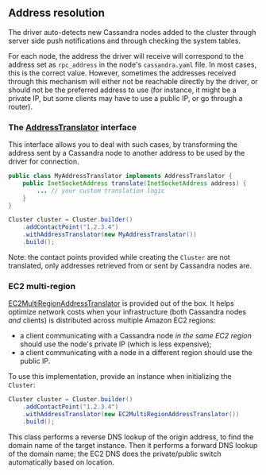 ## Address resolution

The driver auto-detects new Cassandra nodes added to the cluster through server
side push notifications and through checking the system tables.

For each node, the address the driver will receive will correspond to the address set as
`rpc_address` in the node's `cassandra.yaml` file. In most cases, this is the correct value.
However, sometimes the addresses received through this mechanism will either not be
reachable directly by the driver, or should not be the preferred address to use
(for instance, it might be a private IP, but some clients  may have to use a public IP, or
go through a router).

### The [AddressTranslator][at] interface

This interface allows you to deal with such cases, by transforming the address sent by a
Cassandra node to another address to be used by the driver for connection.

```java
public class MyAddressTranslator implements AddressTranslator {
    public InetSocketAddress translate(InetSocketAddress address) {
        ... // your custom translation logic
    }
}

Cluster cluster = Cluster.builder()
    .addContactPoint("1.2.3.4")
    .withAddressTranslator(new MyAddressTranslator())
    .build();
```

Note: the contact points provided while creating the `Cluster` are not translated, only
addresses retrieved from or sent by Cassandra nodes are.

[at]: http://docs.datastax.com/en/drivers/java/2.2/com/datastax/driver/core/policies/AddressTranslator.html

### EC2 multi-region

[EC2MultiRegionAddressTranslator][ec2] is provided out of the box. It
helps optimize network costs when your infrastructure (both Cassandra
nodes *and* clients) is distributed across multiple Amazon EC2 regions:

* a client communicating with a Cassandra node *in the same EC2 region* should use the node's
  private IP (which is less expensive);
* a client communicating with a node in a different region should use the public IP.

To use this implementation, provide an instance when initializing the `Cluster`:

```java
Cluster cluster = Cluster.builder()
    .addContactPoint("1.2.3.4")
    .withAddressTranslator(new EC2MultiRegionAddressTranslator())
    .build();
```

This class performs a reverse DNS lookup of the origin address, to find the domain name of the
target instance. Then it performs a forward DNS lookup of the domain name; the EC2 DNS does the
private/public switch automatically based on location.

[ec2]: http://docs.datastax.com/en/drivers/java/2.2/com/datastax/driver/core/policies/EC2MultiRegionAddressTranslator.html
